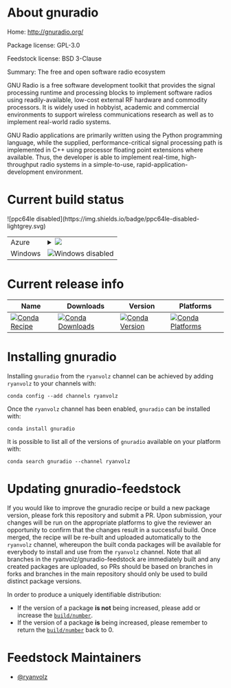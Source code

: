 About gnuradio
==============

Home: http://gnuradio.org/

Package license: GPL-3.0

Feedstock license: BSD 3-Clause

Summary: The free and open software radio ecosystem

GNU Radio is a free software development toolkit that provides the signal
processing runtime and processing blocks to implement software radios using
readily-available, low-cost external RF hardware and commodity processors.
It is widely used in hobbyist, academic and commercial environments to
support wireless communications research as well as to implement real-world
radio systems.

GNU Radio applications are primarily written using the Python programming
language, while the supplied, performance-critical signal processing path
is implemented in C++ using processor floating point extensions where
available. Thus, the developer is able to implement real-time, high-
throughput radio systems in a simple-to-use, rapid-application-development
environment.


Current build status
====================


<table>
    
  <tr>
    <td>Azure</td>
    <td>
      <details>
        <summary>
          <a href="https://dev.azure.com/rvolz/feedstock-builds/_build/latest?definitionId=4&branchName=master">
            <img src="https://dev.azure.com/rvolz/feedstock-builds/_apis/build/status/gnuradio-feedstock?branchName=master">
          </a>
        </summary>
        <table>
          <thead><tr><th>Variant</th><th>Status</th></tr></thead>
          <tbody><tr>
              <td>linux</td>
              <td>
                <a href="https://dev.azure.com/rvolz/feedstock-builds/_build/latest?definitionId=4&branchName=master">
                  <img src="https://dev.azure.com/rvolz/feedstock-builds/_apis/build/status/gnuradio-feedstock?branchName=master&jobName=linux&configuration=linux_" alt="variant">
                </a>
              </td>
            </tr><tr>
              <td>osx</td>
              <td>
                <a href="https://dev.azure.com/rvolz/feedstock-builds/_build/latest?definitionId=4&branchName=master">
                  <img src="https://dev.azure.com/rvolz/feedstock-builds/_apis/build/status/gnuradio-feedstock?branchName=master&jobName=osx&configuration=osx_" alt="variant">
                </a>
              </td>
            </tr>
          </tbody>
        </table>
      </details>
    </td>
  </tr>
  <tr>
    <td>Windows</td>
    <td>
      <img src="https://img.shields.io/badge/Windows-disabled-lightgrey.svg" alt="Windows disabled">
    </td>
  </tr>
![ppc64le disabled](https://img.shields.io/badge/ppc64le-disabled-lightgrey.svg)
</table>

Current release info
====================

| Name | Downloads | Version | Platforms |
| --- | --- | --- | --- |
| [![Conda Recipe](https://img.shields.io/badge/recipe-gnuradio-green.svg)](https://anaconda.org/ryanvolz/gnuradio) | [![Conda Downloads](https://img.shields.io/conda/dn/ryanvolz/gnuradio.svg)](https://anaconda.org/ryanvolz/gnuradio) | [![Conda Version](https://img.shields.io/conda/vn/ryanvolz/gnuradio.svg)](https://anaconda.org/ryanvolz/gnuradio) | [![Conda Platforms](https://img.shields.io/conda/pn/ryanvolz/gnuradio.svg)](https://anaconda.org/ryanvolz/gnuradio) |

Installing gnuradio
===================

Installing `gnuradio` from the `ryanvolz` channel can be achieved by adding `ryanvolz` to your channels with:

```
conda config --add channels ryanvolz
```

Once the `ryanvolz` channel has been enabled, `gnuradio` can be installed with:

```
conda install gnuradio
```

It is possible to list all of the versions of `gnuradio` available on your platform with:

```
conda search gnuradio --channel ryanvolz
```




Updating gnuradio-feedstock
===========================

If you would like to improve the gnuradio recipe or build a new
package version, please fork this repository and submit a PR. Upon submission,
your changes will be run on the appropriate platforms to give the reviewer an
opportunity to confirm that the changes result in a successful build. Once
merged, the recipe will be re-built and uploaded automatically to the
`ryanvolz` channel, whereupon the built conda packages will be available for
everybody to install and use from the `ryanvolz` channel.
Note that all branches in the ryanvolz/gnuradio-feedstock are
immediately built and any created packages are uploaded, so PRs should be based
on branches in forks and branches in the main repository should only be used to
build distinct package versions.

In order to produce a uniquely identifiable distribution:
 * If the version of a package **is not** being increased, please add or increase
   the [``build/number``](https://conda.io/docs/user-guide/tasks/build-packages/define-metadata.html#build-number-and-string).
 * If the version of a package **is** being increased, please remember to return
   the [``build/number``](https://conda.io/docs/user-guide/tasks/build-packages/define-metadata.html#build-number-and-string)
   back to 0.

Feedstock Maintainers
=====================

* [@ryanvolz](https://github.com/ryanvolz/)

